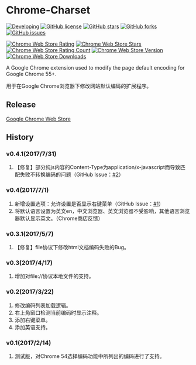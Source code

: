 # Chrome-Charset
[![Developing](https://img.shields.io/badge/Chrome--Charset-developing-yellow.svg)](https://github.com/jinliming2/Chrome-Charset)
[![GitHub license](https://img.shields.io/badge/license-MIT-blue.svg)](https://raw.githubusercontent.com/jinliming2/Chrome-Charset/master/LICENSE)
[![GitHub stars](https://img.shields.io/github/stars/jinliming2/Chrome-Charset.svg)](https://github.com/jinliming2/Chrome-Charset/stargazers)
[![GitHub forks](https://img.shields.io/github/forks/jinliming2/Chrome-Charset.svg)](https://github.com/jinliming2/Chrome-Charset/network)
[![GitHub issues](https://img.shields.io/github/issues/jinliming2/Chrome-Charset.svg)](https://github.com/jinliming2/Chrome-Charset/issues)

[![Chrome Web Store Rating](https://img.shields.io/chrome-web-store/rating/oenllhgkiiljibhfagbfogdbchhdchml.svg)](https://chrome.google.com/webstore/detail/oenllhgkiiljibhfagbfogdbchhdchml)
[![Chrome Web Store Stars](https://img.shields.io/chrome-web-store/stars/oenllhgkiiljibhfagbfogdbchhdchml.svg)](https://chrome.google.com/webstore/detail/oenllhgkiiljibhfagbfogdbchhdchml)
[![Chrome Web Store Rating Count](https://img.shields.io/chrome-web-store/rating-count/oenllhgkiiljibhfagbfogdbchhdchml.svg)](https://chrome.google.com/webstore/detail/oenllhgkiiljibhfagbfogdbchhdchml)
[![Chrome Web Store Version](https://img.shields.io/chrome-web-store/v/oenllhgkiiljibhfagbfogdbchhdchml.svg)](https://chrome.google.com/webstore/detail/oenllhgkiiljibhfagbfogdbchhdchml)
[![Chrome Web Store Downloads](https://img.shields.io/chrome-web-store/d/oenllhgkiiljibhfagbfogdbchhdchml.svg)](https://chrome.google.com/webstore/detail/oenllhgkiiljibhfagbfogdbchhdchml)


A Google Chrome extension used to modify the page default encoding for Google Chrome 55+.

用于在Google Chrome浏览器下修改网站默认编码的扩展程序。

## Release
[Google Chrome Web Store](https://chrome.google.com/webstore/detail/oenllhgkiiljibhfagbfogdbchhdchml)

## History
### v0.4.1(2017/7/31)
1. 【修复】部分纯js内容的Content-Type为application/x-javascript而导致匹配失败不转换编码的问题（GitHub Issue：[#2](https://github.com/jinliming2/Chrome-Charset/issues/2)）

### v0.4(2017/7/1)
1. 新增设置选项：允许设置是否显示右键菜单（GitHub Issue：[#1](https://github.com/jinliming2/Chrome-Charset/issues/1)）
2. 将默认语言设置为英文en，中文浏览器、英文浏览器不受影响，其他语言浏览器默认显示英文。（Chrome商店反馈）

### v0.3.1(2017/5/7)
1. 【修复】file协议下修改html文档编码失败的Bug。

### v0.3(2017/4/17)
1. 增加对file://协议本地文件的支持。

### v0.2(2017/3/22)
1. 修改编码列表加载逻辑。
2. 右上角窗口检测当前编码时显示注释。
3. 添加右键菜单。
4. 添加英语支持。

### v0.1(2017/2/14)
1. 测试版，对Chrome 54选择编码功能中所列出的编码进行了支持。
